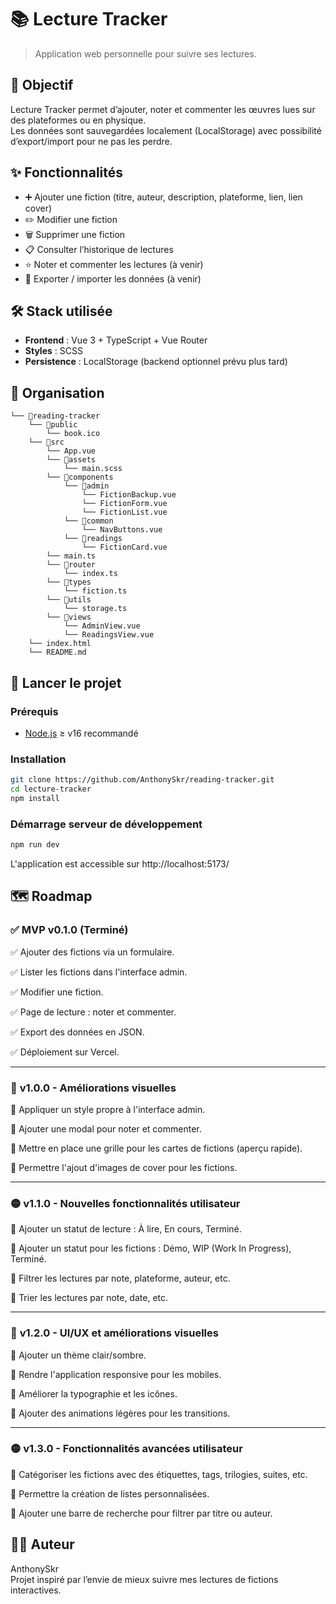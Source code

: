 # 📚 Lecture Tracker

> Application web personnelle pour suivre ses lectures.

## 🎯 Objectif

Lecture Tracker permet d’ajouter, noter et commenter les œuvres lues sur des plateformes ou en physique.  
Les données sont sauvegardées localement (LocalStorage) avec possibilité d’export/import pour ne pas les perdre.

## ✨ Fonctionnalités

- ➕ Ajouter une fiction (titre, auteur, description, plateforme, lien, lien cover)
- ✏️ Modifier une fiction
- 🗑️ Supprimer une fiction
- 📋 Consulter l’historique de lectures
- ⭐ Noter et commenter les lectures (à venir)
- 💾 Exporter / importer les données (à venir)

## 🛠️ Stack utilisée

- **Frontend** : Vue 3 + TypeScript + Vue Router
- **Styles** : SCSS
- **Persistence** : LocalStorage (backend optionnel prévu plus tard)

## 📂 Organisation

```
└── 📁reading-tracker
    └── 📁public
        └── book.ico
    └── 📁src
        └── App.vue
        └── 📁assets
            └── main.scss
        └── 📁components
            └── 📁admin
                └── FictionBackup.vue
                └── FictionForm.vue
                └── FictionList.vue
            └── 📁common
                └── NavButtons.vue
            └── 📁readings
                └── FictionCard.vue
        └── main.ts
        └── 📁router
            └── index.ts
        └── 📁types
            └── fiction.ts
        └── 📁utils
            └── storage.ts
        └── 📁views
            └── AdminView.vue
            └── ReadingsView.vue
    └── index.html
    └── README.md
```

## 🚀 Lancer le projet

### Prérequis

- [Node.js](https://nodejs.org/) ≥ v16 recommandé

### Installation

```bash
git clone https://github.com/AnthonySkr/reading-tracker.git
cd lecture-tracker
npm install
```

### Démarrage serveur de développement

```bash
npm run dev
```

L'application est accessible sur http://localhost:5173/

## 🗺️ Roadmap

### ✅ **MVP v0.1.0 (Terminé)**

✅ Ajouter des fictions via un formulaire.

✅ Lister les fictions dans l'interface admin.

✅ Modifier une fiction.

✅ Page de lecture : noter et commenter.

✅ Export des données en JSON.

✅ Déploiement sur Vercel.

---

### 🔵 **v1.0.0 - Améliorations visuelles**

🔲 Appliquer un style propre à l'interface admin.

🔲 Ajouter une modal pour noter et commenter.

🔲 Mettre en place une grille pour les cartes de fictions (aperçu rapide).

🔲 Permettre l'ajout d'images de cover pour les fictions.

---

### 🟡 **v1.1.0 - Nouvelles fonctionnalités utilisateur**

🔲 Ajouter un statut de lecture : À lire, En cours, Terminé.

🔲 Ajouter un statut pour les fictions : Démo, WIP (Work In Progress), Terminé.

🔲 Filtrer les lectures par note, plateforme, auteur, etc.

🔲 Trier les lectures par note, date, etc.

---

### 🔵 **v1.2.0 - UI/UX et améliorations visuelles**

🔲 Ajouter un thème clair/sombre.

🔲 Rendre l'application responsive pour les mobiles.

🔲 Améliorer la typographie et les icônes.

🔲 Ajouter des animations légères pour les transitions.

---

### 🟡 **v1.3.0 - Fonctionnalités avancées utilisateur**

🔲 Catégoriser les fictions avec des étiquettes, tags, trilogies, suites, etc.

🔲 Permettre la création de listes personnalisées.

🔲 Ajouter une barre de recherche pour filtrer par titre ou auteur.

## 🧑‍💻 Auteur

AnthonySkr  
Projet inspiré par l’envie de mieux suivre mes lectures de fictions interactives.

